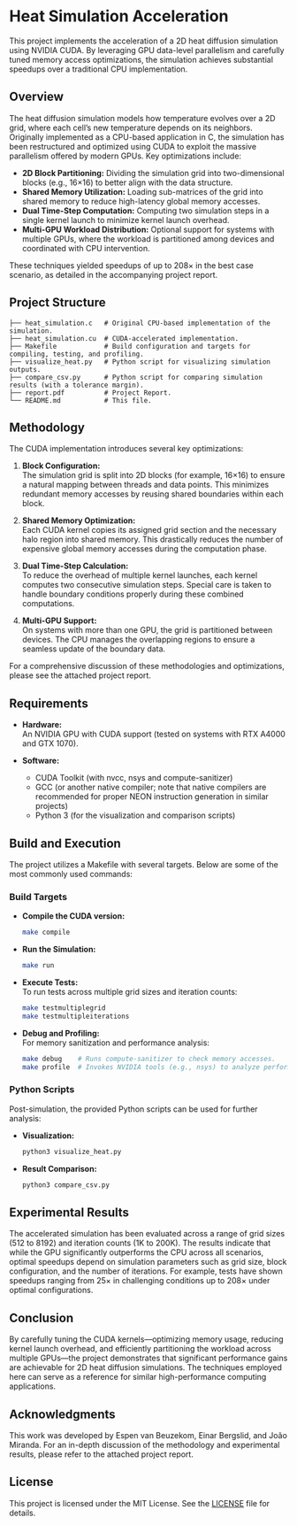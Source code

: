 # Heat Simulation Acceleration

This project implements the acceleration of a 2D heat diffusion simulation using NVIDIA CUDA. By leveraging GPU data-level parallelism and carefully tuned memory access optimizations, the simulation achieves substantial speedups over a traditional CPU implementation.

## Overview

The heat diffusion simulation models how temperature evolves over a 2D grid, where each cell’s new temperature depends on its neighbors. Originally implemented as a CPU-based application in C, the simulation has been restructured and optimized using CUDA to exploit the massive parallelism offered by modern GPUs. Key optimizations include:

- **2D Block Partitioning:** Dividing the simulation grid into two-dimensional blocks (e.g., 16×16) to better align with the data structure.
- **Shared Memory Utilization:** Loading sub-matrices of the grid into shared memory to reduce high-latency global memory accesses.
- **Dual Time-Step Computation:** Computing two simulation steps in a single kernel launch to minimize kernel launch overhead.
- **Multi-GPU Workload Distribution:** Optional support for systems with multiple GPUs, where the workload is partitioned among devices and coordinated with CPU intervention.

These techniques yielded speedups of up to 208× in the best case scenario, as detailed in the accompanying project report.

## Project Structure

```
├── heat_simulation.c   # Original CPU-based implementation of the simulation.
├── heat_simulation.cu  # CUDA-accelerated implementation.
├── Makefile            # Build configuration and targets for compiling, testing, and profiling.
├── visualize_heat.py   # Python script for visualizing simulation outputs.
├── compare_csv.py      # Python script for comparing simulation results (with a tolerance margin).
├── report.pdf          # Project Report.
└── README.md           # This file.
```

## Methodology

The CUDA implementation introduces several key optimizations:

1. **Block Configuration:**  
   The simulation grid is split into 2D blocks (for example, 16×16) to ensure a natural mapping between threads and data points. This minimizes redundant memory accesses by reusing shared boundaries within each block.

2. **Shared Memory Optimization:**  
   Each CUDA kernel copies its assigned grid section and the necessary halo region into shared memory. This drastically reduces the number of expensive global memory accesses during the computation phase.

3. **Dual Time-Step Calculation:**  
   To reduce the overhead of multiple kernel launches, each kernel computes two consecutive simulation steps. Special care is taken to handle boundary conditions properly during these combined computations.

4. **Multi-GPU Support:**  
   On systems with more than one GPU, the grid is partitioned between devices. The CPU manages the overlapping regions to ensure a seamless update of the boundary data.

For a comprehensive discussion of these methodologies and optimizations, please see the attached project report.

## Requirements

- **Hardware:**  
  An NVIDIA GPU with CUDA support (tested on systems with RTX A4000 and GTX 1070).

- **Software:**  
  - CUDA Toolkit (with nvcc, nsys and compute-sanitizer)
  - GCC (or another native compiler; note that native compilers are recommended for proper NEON instruction generation in similar projects)
  - Python 3 (for the visualization and comparison scripts)

## Build and Execution

The project utilizes a Makefile with several targets. Below are some of the most commonly used commands:

### Build Targets

- **Compile the CUDA version:**
  ```bash
  make compile
  ```

- **Run the Simulation:**
  ```bash
  make run
  ```

- **Execute Tests:**  
  To run tests across multiple grid sizes and iteration counts:
  ```bash
  make testmultiplegrid
  make testmultipleiterations
  ```

- **Debug and Profiling:**  
  For memory sanitization and performance analysis:
  ```bash
  make debug    # Runs compute-sanitizer to check memory accesses.
  make profile  # Invokes NVIDIA tools (e.g., nsys) to analyze performance bottlenecks.
  ```

### Python Scripts

Post-simulation, the provided Python scripts can be used for further analysis:

- **Visualization:**
  ```bash
  python3 visualize_heat.py
  ```
- **Result Comparison:**
  ```bash
  python3 compare_csv.py
  ```

## Experimental Results

The accelerated simulation has been evaluated across a range of grid sizes (512 to 8192) and iteration counts (1K to 200K). The results indicate that while the GPU significantly outperforms the CPU across all scenarios, optimal speedups depend on simulation parameters such as grid size, block configuration, and the number of iterations. For example, tests have shown speedups ranging from 25× in challenging conditions up to 208× under optimal configurations.

## Conclusion

By carefully tuning the CUDA kernels—optimizing memory usage, reducing kernel launch overhead, and efficiently partitioning the workload across multiple GPUs—the project demonstrates that significant performance gains are achievable for 2D heat diffusion simulations. The techniques employed here can serve as a reference for similar high-performance computing applications.

## Acknowledgments

This work was developed by Espen van Beuzekom, Einar Bergslid, and João Miranda. For an in-depth discussion of the methodology and experimental results, please refer to the attached project report.

## License

This project is licensed under the MIT License. See the [LICENSE](LICENSE) file for details.
